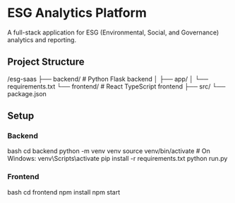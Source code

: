 # ESG Analytics Platform

A full-stack application for ESG (Environmental, Social, and Governance) analytics and reporting.

## Project Structure 

/esg-saas
├── backend/ # Python Flask backend
│ ├── app/
│ └── requirements.txt
└── frontend/ # React TypeScript frontend
├── src/
└── package.json

## Setup

### Backend

bash
cd backend
python -m venv venv
source venv/bin/activate # On Windows: venv\Scripts\activate
pip install -r requirements.txt
python run.py

### Frontend

bash
cd frontend
npm install
npm start